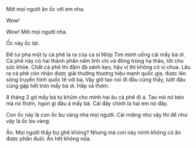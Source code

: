 Mời mọi người ăn ốc với em nha.

Wow!

Wow!
Mời mọi người nha.

Ốc này ốc lát.


Để tui pha một ly cà phê la ra của ca sĩ Nhịp Tim mình uống cái mấy bà ơi. Cà phê này có hai thành phần nấm linh chi và đông trùng hạ thảo, tốt cho sức khỏe. Chất cà phê thì đậm đà sánh kẹo, hậu vị thì không có vị chua. Lâu ra cà phê còn nhận được giải thưởng thương hiệu mạnh quốc gia, được lên sóng truyền hình quốc tế với ba. Vậy giờ tao nói đi đâu cũng thấy, lướt đâu cũng gặp hết trơn mấy bà ơi.
Hấp xả thơm.



8 tháng 3 gờ mấy bà tự khửm cho mình hai âu cà phê đi á. Tao nói nó béo mà nó thơm, ngon gì đâu á mấy bà. Cái đây chính là hai em nó đây.

Con ốc này là con ốc bu vàng nha mọi người. Cái miệng như vậy thì để như vậy là ốc bu vàng.

Ăn. Mọi người thấy bự ghê không? Nhưng mà con này mình không có ăn được phần đuôi. Ăn hết không nữa.
